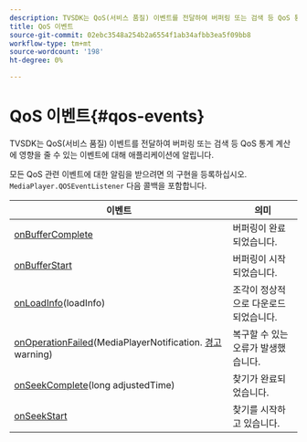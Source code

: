 ```yaml
---
description: TVSDK는 QoS(서비스 품질) 이벤트를 전달하여 버퍼링 또는 검색 등 QoS 통계 계산에 영향을 줄 수 있는 이벤트에 대해 애플리케이션에 알립니다.
title: QoS 이벤트
source-git-commit: 02ebc3548a254b2a6554f1ab34afbb3ea5f09bb8
workflow-type: tm+mt
source-wordcount: '198'
ht-degree: 0%

---
```


# QoS 이벤트{#qos-events}

TVSDK는 QoS(서비스 품질) 이벤트를 전달하여 버퍼링 또는 검색 등 QoS 통계 계산에 영향을 줄 수 있는 이벤트에 대해 애플리케이션에 알립니다.

모든 QoS 관련 이벤트에 대한 알림을 받으려면 의 구현을 등록하십시오. `MediaPlayer.QOSEventListener` 다음 콜백을 포함합니다.

| 이벤트 | 의미 |
|---|---|
| [onBufferComplete](https://help.adobe.com/en_US/primetime/api/psdk/javadoc_1.4/com/adobe/mediacore/MediaPlayer.QOSEventListener.html#onBufferComplete()) | 버퍼링이 완료되었습니다. |
| [onBufferStart](https://help.adobe.com/en_US/primetime/api/psdk/javadoc_1.4/com/adobe/mediacore/MediaPlayer.QOSEventListener.html#onBufferStart()) | 버퍼링이 시작되었습니다. |
| [onLoadInfo](https://help.adobe.com/en_US/primetime/api/psdk/javadoc_1.4/com/adobe/mediacore/MediaPlayer.QOSEventListener.html#onLoadInfo(com.adobe.mediacore.qos.LoadInfo))(loadInfo) | 조각이 정상적으로 다운로드되었습니다. |
| [onOperationFailed](https://help.adobe.com/en_US/primetime/api/psdk/javadoc_1.4/com/adobe/mediacore/MediaPlayer.QOSEventListener.html)(MediaPlayerNotification. [경고](https://help.adobe.com/en_US/primetime/api/psdk/javadoc_1.4/com/adobe/mediacore/MediaPlayerNotification.Warning.html) warning) | 복구할 수 있는 오류가 발생했습니다. |
| [onSeekComplete](https://help.adobe.com/en_US/primetime/api/psdk/javadoc_1.4/com/adobe/mediacore/MediaPlayer.QOSEventListener.html#onSeekComplete(long))(long adjustedTime) | 찾기가 완료되었습니다. |
| [onSeekStart](https://help.adobe.com/en_US/primetime/api/psdk/javadoc_1.4/com/adobe/mediacore/MediaPlayer.QOSEventListener.html#onSeekStart()) | 찾기를 시작하고 있습니다. |
